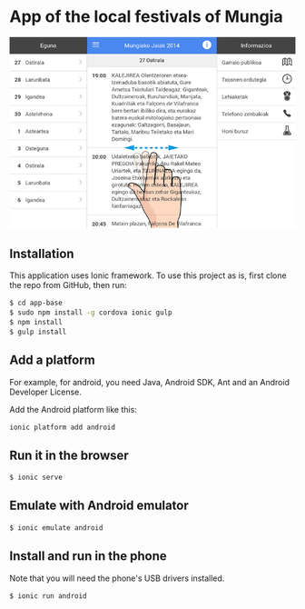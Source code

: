 App of the local festivals of Mungia
=====================

![ScreenShot](/appslide.png)

## Installation

This application uses Ionic framework. To use this project as is, first clone the repo from GitHub, then run:

```bash
$ cd app-base
$ sudo npm install -g cordova ionic gulp
$ npm install
$ gulp install
```

## Add a platform

For example, for android, you need Java, Android SDK, Ant and an Android Developer License.

Add the Android platform like this:

```bash
ionic platform add android
```

## Run it in the browser

```bash
$ ionic serve
```

## Emulate with Android emulator

```bash
$ ionic emulate android
```

## Install and run in the phone

Note that you will need the phone's USB drivers installed.

```bash
$ ionic run android
```
